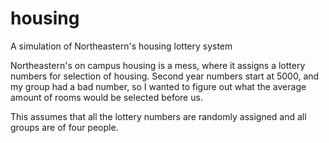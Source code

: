 # housing
A simulation of Northeastern's housing lottery system

Northeastern's on campus housing is a mess, where it assigns a lottery numbers for selection of housing. Second year numbers start at 5000, and my group had a bad number, so I wanted to figure out what the average amount of rooms would be selected before us.

This assumes that all the lottery numbers are randomly assigned and all groups are of four people.
